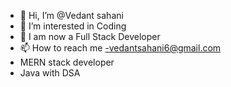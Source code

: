- 👋 Hi, I’m @Vedant sahani
- 👀 I’m interested in Coding
- 🌳 I am now a Full Stack Developer
- 📫 How to reach me -vedantsahani6@gmail.com
- MERN stack developer
- Java with DSA

<!---
VeduSah/VeduSah is a ✨ special ✨ repository because its `README.md` (this file) appears on your GitHub profile.
You can click the Preview link to take a look at your changes.
--->
